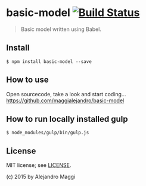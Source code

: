 # basic-model [![Build Status](https://travis-ci.org/maggialejandro/basic-model.svg?branch=master)](https://travis-ci.org/maggialejandro/basic-model)

> Basic model written using Babel.


## Install

```
$ npm install basic-model --save
```

## How to use

Open sourcecode, take a look and start coding...
https://github.com/maggialejandro/basic-model

## How to run locally installed gulp

```
$ node_modules/gulp/bin/gulp.js
```

## License

MIT license; see [LICENSE](./LICENSE).

(c) 2015 by Alejandro Maggi
